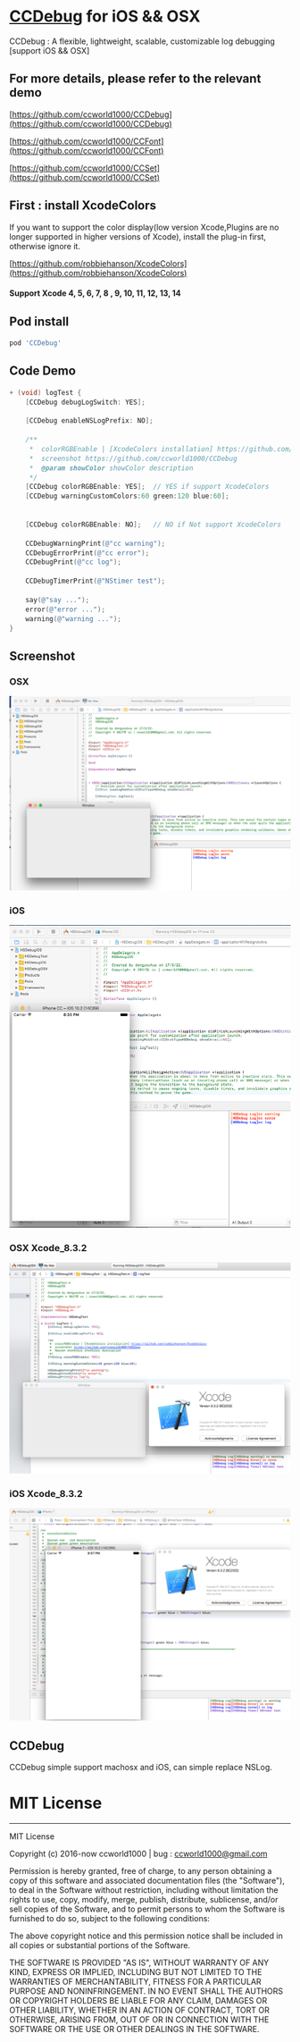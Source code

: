 # [CCDebug](https://github.com/ccworld1000/CCDebug) for iOS && OSX
CCDebug : A flexible, lightweight, scalable, customizable log debugging [support iOS && OSX]


## For more details, please refer to the relevant demo

[https://github.com/ccworld1000/CCDebug](https://github.com/ccworld1000/CCDebug)

[https://github.com/ccworld1000/CCFont](https://github.com/ccworld1000/CCFont)

[https://github.com/ccworld1000/CCSet](https://github.com/ccworld1000/CCSet)

## First : install XcodeColors

If you want to support the color display(low version Xcode,Plugins are no longer supported in higher versions of Xcode), install the plug-in first, otherwise ignore it.

[https://github.com/robbiehanson/XcodeColors](https://github.com/robbiehanson/XcodeColors)

#### Support Xcode 4, 5, 6, 7, 8 , 9, 10, 11, 12, 13, 14

## Pod install

```ruby
pod 'CCDebug'
```
## Code Demo
```Objective-C
+ (void) logTest {
    [CCDebug debugLogSwitch: YES];
    
    [CCDebug enableNSLogPrefix: NO];
    
    /**
     *  colorRGBEnable | [XcodeColors installation] https://github.com/robbiehanson/XcodeColors
     *  screenshot https://github.com/ccworld1000/CCDebug
     *  @param showColor showColor description
     */
    [CCDebug colorRGBEnable: YES];  // YES if support XcodeColors
    [CCDebug warningCustomColors:60 green:120 blue:60];
    
    
    [CCDebug colorRGBEnable: NO];   // NO if Not support XcodeColors
    
    CCDebugWarningPrint(@"cc warning");
    CCDebugErrorPrint(@"cc error");
    CCDebugPrint(@"cc log");
    
    CCDebugTimerPrint(@"NStimer test");
    
    say(@"say ...");
    error(@"error ...");
    warning(@"warning ...");
}
```

## Screenshot 

### OSX
![CCDebug Mac Screenshot](https://github.com/ccworld1000/CCDebug/blob/master/Documentation/OSXRunning.png?raw=true)

### iOS
![CCDebug iOS Screenshot](https://github.com/ccworld1000/CCDebug/blob/master/Documentation/iOSRunning.png?raw=true)

### OSX Xcode_8.3.2
![CCDebug Mac Xcode_8.3.2 Screenshot](https://github.com/ccworld1000/CCDebug/blob/master/Documentation/OSXRunning_Xcode_8.3.2.png?raw=true)

### iOS Xcode_8.3.2
![CCDebug iOS Xcode_8.3.2 Screenshot](https://github.com/ccworld1000/CCDebug/blob/master/Documentation/iOSRunning_Xcode_8.3.2.png?raw=true)


## CCDebug
CCDebug simple support machosx and iOS, can simple replace NSLog.


# MIT License
***

MIT License

Copyright (c) 2016-now ccworld1000 | bug : <a href="mailto:ccworld1000@gmail.com">ccworld1000@gmail.com</a>

Permission is hereby granted, free of charge, to any person obtaining a copy
of this software and associated documentation files (the "Software"), to deal
in the Software without restriction, including without limitation the rights
to use, copy, modify, merge, publish, distribute, sublicense, and/or sell
copies of the Software, and to permit persons to whom the Software is
furnished to do so, subject to the following conditions:

The above copyright notice and this permission notice shall be included in all
copies or substantial portions of the Software.

THE SOFTWARE IS PROVIDED "AS IS", WITHOUT WARRANTY OF ANY KIND, EXPRESS OR
IMPLIED, INCLUDING BUT NOT LIMITED TO THE WARRANTIES OF MERCHANTABILITY,
FITNESS FOR A PARTICULAR PURPOSE AND NONINFRINGEMENT. IN NO EVENT SHALL THE
AUTHORS OR COPYRIGHT HOLDERS BE LIABLE FOR ANY CLAIM, DAMAGES OR OTHER
LIABILITY, WHETHER IN AN ACTION OF CONTRACT, TORT OR OTHERWISE, ARISING FROM,
OUT OF OR IN CONNECTION WITH THE SOFTWARE OR THE USE OR OTHER DEALINGS IN THE
SOFTWARE.

